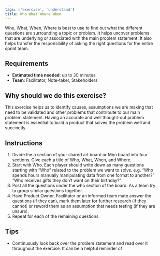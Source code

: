 ```yaml
---
tags: ['exercise', 'understand']
title: Who What Where When
---
```


Who, What, When, Where is best to use to find out what the different questions
are surrounding a topic or problem. It helps uncover problems that are
underlying or associated with the main problem statement. It also helps
transfer the responsibility of asking the right questions for the entire sprint
team.

## Requirements

- **Estimated time needed**: up to 30 minutes
- **Team**: Facilitator, Note-taker, Stakeholders

## Why should we do this exercise?

This exercise helps us to identify causes, assumptions we are making that need
to be validated and other problems that contribute to our main problem
statement. Having an accurate and well thought-out problem statement is
essential to build a product that solves the problem well and succinctly.

## Instructions

1. Divide the a section of your shared art board or Miro board into four sections. Give each a title of Who, What, When, and Where.
2. Start with Who. Each player should write down as many questions starting with “Who” related to the problem we want to solve. e.g. “Who spends hours manually manipulating data from one format to another?” “Who receives gifts they don’t want on their birthday?”
3. Post all the questions under the who section of the board. As a team try to group similar questions together.
4. Have Product Owner, Facilitator or an informed team mate answer the questions (if they can), mark them later for further research (if they cannot) or reword them as an assumption that needs testing (if they are unsure).
5. Repeat for each of the remaining questions.

## Tips

- Continuously look back over the problem statement and read over it throughout the exercise. It can be a helpful reminder of

